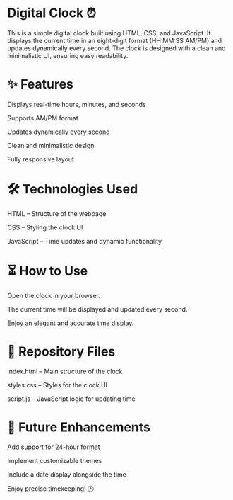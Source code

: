 # Digital Clock ⏰

This is a simple digital clock built using HTML, CSS, and JavaScript. It displays the current time in an eight-digit format (HH:MM:SS AM/PM) and updates dynamically every second. The clock is designed with a clean and minimalistic UI, ensuring easy readability.

# ✨ Features

Displays real-time hours, minutes, and seconds

Supports AM/PM format

Updates dynamically every second

Clean and minimalistic design

Fully responsive layout

# 🛠️ Technologies Used

HTML – Structure of the webpage

CSS – Styling the clock UI

JavaScript – Time updates and dynamic functionality

# ⏳ How to Use

Open the clock in your browser.

The current time will be displayed and updated every second.

Enjoy an elegant and accurate time display.

# 📂 Repository Files

index.html – Main structure of the clock

styles.css – Styles for the clock UI

script.js – JavaScript logic for updating time

# 🚀 Future Enhancements

Add support for 24-hour format

Implement customizable themes

Include a date display alongside the time

Enjoy precise timekeeping! 🕒
